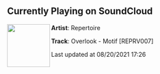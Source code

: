 ## Currently Playing on SoundCloud

[<img align="left" width="100" src="https://i1.sndcdn.com/artworks-000189300615-a340c9-t500x500.jpg">](https://soundcloud.com/repertoiresound/overlook-motif-reprv007)

**Artist**: Repertoire 

**Track**: Overlook - Motif [REPRV007]

Last updated at 08/20/2021 17:26
